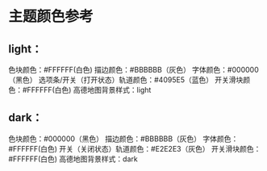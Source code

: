 # 主题颜色参考
## light：
色块颜色：#FFFFFF(白色)
描边颜色：#BBBBBB（灰色）
字体颜色：#000000（黑色）
选项条/开关（打开状态）轨道颜色：#4095E5（蓝色）
开关滑块颜色：#FFFFFF(白色)
高德地图背景样式：light
## dark：
色块颜色：#000000（黑色）
描边颜色：#BBBBBB（灰色）
字体颜色：#FFFFFF(白色)
开关（关闭状态）轨道颜色：#E2E2E3（灰色）
开关滑块颜色：#FFFFFF(白色)
高德地图背景样式：dark